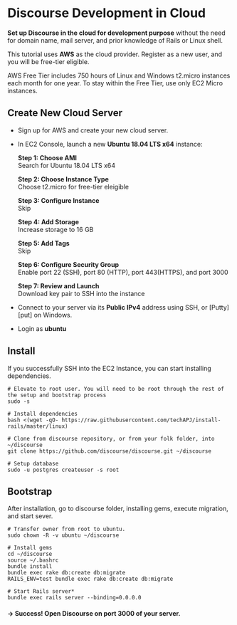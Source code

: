 # Discourse Development in Cloud  

**Set up Discourse in the cloud for development purpose** without the need for domain name, mail server, and prior knowledge of Rails or Linux shell.  

This tutorial uses **AWS** as the cloud provider. Register as a new user, and you will be free-tier eligible.   

AWS Free Tier includes 750 hours of Linux and Windows t2.micro instances each month for one year. To stay within the Free Tier, use only EC2 Micro instances.  

## Create New Cloud Server  
- Sign up for AWS and create your new cloud server.  
- In EC2 Console, launch a new **Ubuntu 18.04 LTS x64** instance:  

   **Step 1: Choose AMI**    
   Search for Ubuntu 18.04 LTS x64  
   
   **Step 2: Choose Instance Type**  
   Choose t2.micro for free-tier eleigible  
   
   **Step 3: Configure Instance**  
   Skip  
   
   **Step 4: Add Storage**  
   Increase storage to 16 GB  
   
   **Step 5: Add Tags**  
   Skip  
   
   **Step 6: Configure Security Group**   
   Enable port 22 (SSH), port 80 (HTTP), port 443(HTTPS), and port 3000   
   
   **Step 7: Review and Launch**  
   Download key pair to SSH into the instance  

- Connect to your server via its **Public IPv4** address using SSH, or [Putty][put] on Windows.  
- Login as **ubuntu**  
  
## Install  
If you successfully SSH into the EC2 Instance, you can start installing dependencies.  
```
# Elevate to root user. You will need to be root through the rest of the setup and bootstrap process  
sudo -s  

# Install dependencies  
bash <(wget -qO- https://raw.githubusercontent.com/techAPJ/install-rails/master/linux)  

# Clone from discourse repository, or from your folk folder, into ~/discourse  
git clone https://github.com/discourse/discourse.git ~/discourse  

# Setup database  
sudo -u postgres createuser -s root  
```

## Bootstrap  
After installation, go to discourse folder, installing gems, execute migration, and start sever.
```
# Transfer owner from root to ubuntu.
sudo chown -R -v ubuntu ~/discourse

# Install gems  
cd ~/discourse  
source ~/.bashrc  
bundle install  
bundle exec rake db:create db:migrate  
RAILS_ENV=test bundle exec rake db:create db:migrate  

# Start Rails server*  
bundle exec rails server --binding=0.0.0.0  
```

#### -> Success! Open Discourse on port 3000 of your server.  
  
